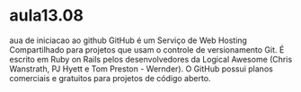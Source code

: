 aula13.08
=========

aua de  iniciacao ao github
GitHub é um Serviço de Web Hosting Compartilhado para projetos que usam o controle de versionamento Git. 
É escrito em Ruby on Rails pelos desenvolvedores da Logical Awesome (Chris Wanstrath, PJ Hyett e Tom Preston - Wernder). O GitHub possui planos comerciais e gratuitos para projetos de código aberto.
